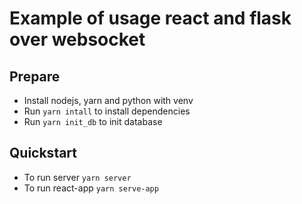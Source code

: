 # Example of usage react and flask over websocket

## Prepare

- Install nodejs, yarn and python with venv
- Run `yarn intall` to install dependencies
- Run `yarn init_db` to init database

## Quickstart

- To run server `yarn server`
- To run react-app `yarn serve-app`

